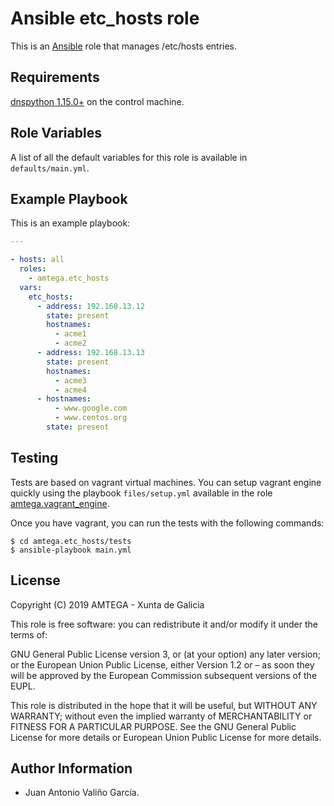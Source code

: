 # Ansible etc_hosts role

This is an [Ansible](http://www.ansible.com) role that manages /etc/hosts entries.

## Requirements

[dnspython 1.15.0+](http://www.dnspython.org) on the control machine.

## Role Variables

A list of all the default variables for this role is available in `defaults/main.yml`.

## Example Playbook

This is an example playbook:

```yaml
---

- hosts: all
  roles:
    - amtega.etc_hosts
  vars:    
    etc_hosts:
      - address: 192.168.13.12
        state: present
        hostnames:
          - acme1
          - acme2
      - address: 192.168.13.13
        state: present
        hostnames:
          - acme3
          - acme4
      - hostnames:
          - www.google.com
          - www.centos.org
        state: present                    
```

## Testing

Tests are based on vagrant virtual machines. You can setup vagrant engine quickly using the playbook `files/setup.yml` available in the role [amtega.vagrant_engine](https://galaxy.ansible.com/amtega/vagrant_engine).

Once you have vagrant, you can run the tests with the following commands:

```shell
$ cd amtega.etc_hosts/tests
$ ansible-playbook main.yml
```

## License

Copyright (C) 2019 AMTEGA - Xunta de Galicia

This role is free software: you can redistribute it and/or modify it under the terms of:

GNU General Public License version 3, or (at your option) any later version; or the European Union Public License, either Version 1.2 or – as soon they will be approved by the European Commission ­subsequent versions of the EUPL.

This role is distributed in the hope that it will be useful, but WITHOUT ANY WARRANTY; without even the implied warranty of MERCHANTABILITY or FITNESS FOR A PARTICULAR PURPOSE.  See the GNU General Public License for more details or European Union Public License for more details.

## Author Information

- Juan Antonio Valiño García.
